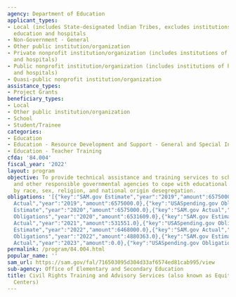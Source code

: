 ```yaml
---
agency: Department of Education
applicant_types:
- Local (includes State-designated lndian Tribes, excludes institutions of higher
  education and hospitals
- Non-Government - General
- Other public institution/organization
- Private nonprofit institution/organization (includes institutions of higher education
  and hospitals)
- Public nonprofit institution/organization (includes institutions of higher education
  and hospitals)
- Quasi-public nonprofit institution/organization
assistance_types:
- Project Grants
beneficiary_types:
- Local
- Other public institution/organization
- School
- Student/Trainee
categories:
- Education
- Education - Resource Development and Support - General and Special Interest Organizations
- Education - Teacher Training
cfda: '84.004'
fiscal_year: '2022'
layout: program
objective: To provide technical assistance and training services to school districts
  and other responsible governmental agencies to cope with educational problems occasioned
  by race, sex, religion, and national origin desegregation.
obligations: '[{"key":"SAM.gov Estimate","year":"2019","amount":6575000.0},{"key":"SAM.gov
  Actual","year":"2019","amount":6575000.0},{"key":"USASpending.gov Obligations","year":"2019","amount":6534000.0},{"key":"SAM.gov
  Estimate","year":"2020","amount":6575000.0},{"key":"SAM.gov Actual","year":"2020","amount":6575000.0},{"key":"USASpending.gov
  Obligations","year":"2020","amount":6531609.0},{"key":"SAM.gov Estimate","year":"2021","amount":6575000.0},{"key":"SAM.gov
  Actual","year":"2021","amount":531551.0},{"key":"USASpending.gov Obligations","year":"2021","amount":6531551.0},{"key":"SAM.gov
  Estimate","year":"2022","amount":6468000.0},{"key":"SAM.gov Actual","year":"2022","amount":6526000.0},{"key":"USASpending.gov
  Obligations","year":"2022","amount":4880363.0},{"key":"SAM.gov Estimate","year":"2023","amount":6325000.0},{"key":"SAM.gov
  Actual","year":"2023","amount":0.0},{"key":"USASpending.gov Obligations","year":"2023","amount":4781599.0}]'
permalink: /program/84.004.html
popular_name: ''
sam_url: https://sam.gov/fal/716503095d304d33af6574ed81cab995/view
sub-agency: Office of Elementary and Secondary Education
title: Civil Rights Training and Advisory Services (also known as Equity Assistance
  Centers)
---
```

